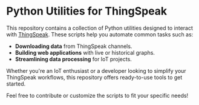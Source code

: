 # Python Utilities for ThingSpeak

This repository contains a collection of Python utilities designed to interact with [ThingSpeak](https://thingspeak.com/). These scripts help you automate common tasks such as:

- **Downloading data** from ThingSpeak channels.  
- **Building web applications** with live or historical graphs.  
- **Streamlining data processing** for IoT projects.  

Whether you're an IoT enthusiast or a developer looking to simplify your ThingSpeak workflows, this repository offers ready-to-use tools to get started.

Feel free to contribute or customize the scripts to fit your specific needs!
